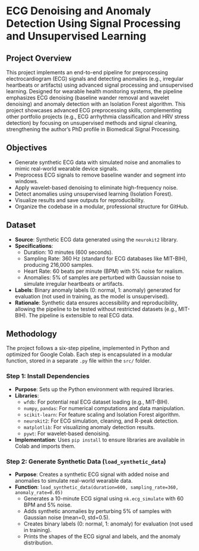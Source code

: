 # ECG Denoising and Anomaly Detection Using Signal Processing and Unsupervised Learning

## Project Overview
This project implements an end-to-end pipeline for preprocessing electrocardiogram (ECG) signals and detecting anomalies (e.g., irregular heartbeats or artifacts) using advanced signal processing and unsupervised learning. Designed for wearable health monitoring systems, the pipeline emphasizes ECG denoising (baseline wander removal and wavelet denoising) and anomaly detection with an Isolation Forest algorithm. This project showcases advanced ECG preprocessing skills, complementing other portfolio projects (e.g., ECG arrhythmia classification and HRV stress detection) by focusing on unsupervised methods and signal cleaning, strengthening the author’s PhD profile in Biomedical Signal Processing.

## Objectives
- Generate synthetic ECG data with simulated noise and anomalies to mimic real-world wearable device signals.
- Preprocess ECG signals to remove baseline wander and segment into windows.
- Apply wavelet-based denoising to eliminate high-frequency noise.
- Detect anomalies using unsupervised learning (Isolation Forest).
- Visualize results and save outputs for reproducibility.
- Organize the codebase in a modular, professional structure for GitHub.

## Dataset
- **Source**: Synthetic ECG data generated using the `neurokit2` library.
- **Specifications**:
  - Duration: 10 minutes (600 seconds).
  - Sampling Rate: 360 Hz (standard for ECG databases like MIT-BIH), producing 216,000 samples.
  - Heart Rate: 60 beats per minute (BPM) with 5% noise for realism.
  - Anomalies: 5% of samples are perturbed with Gaussian noise to simulate irregular heartbeats or artifacts.
- **Labels**: Binary anomaly labels (0: normal, 1: anomaly) generated for evaluation (not used in training, as the model is unsupervised).
- **Rationale**: Synthetic data ensures accessibility and reproducibility, allowing the pipeline to be tested without restricted datasets (e.g., MIT-BIH). The pipeline is extensible to real ECG data.

## Methodology
The project follows a six-step pipeline, implemented in Python and optimized for Google Colab. Each step is encapsulated in a modular function, stored in a separate `.py` file within the `src/` folder.

### Step 1: Install Dependencies
- **Purpose**: Sets up the Python environment with required libraries.
- **Libraries**:
  - `wfdb`: For potential real ECG dataset loading (e.g., MIT-BIH).
  - `numpy`, `pandas`: For numerical computations and data manipulation.
  - `scikit-learn`: For feature scaling and Isolation Forest algorithm.
  - `neurokit2`: For ECG simulation, cleaning, and R-peak detection.
  - `matplotlib`: For visualizing anomaly detection results.
  - `pywt`: For wavelet-based denoising.
- **Implementation**: Uses `pip install` to ensure libraries are available in Colab and imports them.


### Step 2: Generate Synthetic Data (`load_synthetic_data`)
- **Purpose**: Creates a synthetic ECG signal with added noise and anomalies to simulate real-world wearable data.
- **Function**: `load_synthetic_data(duration=600, sampling_rate=360, anomaly_rate=0.05)`
  - Generates a 10-minute ECG signal using `nk.ecg_simulate` with 60 BPM and 5% noise.
  - Adds synthetic anomalies by perturbing 5% of samples with Gaussian noise (mean=0, std=0.5).
  - Creates binary labels (0: normal, 1: anomaly) for evaluation (not used in training).
  - Prints the shapes of the ECG signal and labels, and the anomaly distribution.
